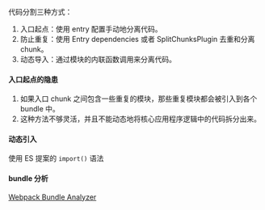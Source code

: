 代码分割三种方式：
1. 入口起点：使用 entry 配置手动地分离代码。
2. 防止重复：使用 Entry dependencies 或者 SplitChunksPlugin 去重和分离 chunk。
3. 动态导入：通过模块的内联函数调用来分离代码。

#### 入口起点的隐患
1. 如果入口 chunk 之间包含一些重复的模块，那些重复模块都会被引入到各个 bundle 中。
2. 这种方法不够灵活，并且不能动态地将核心应用程序逻辑中的代码拆分出来。

#### 动态引入
使用 ES 提案的 `import()` 语法

#### bundle 分析
[Webpack Bundle Analyzer](https://github.com/webpack-contrib/webpack-bundle-analyzer)